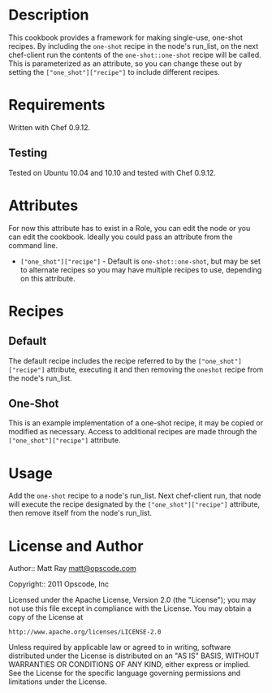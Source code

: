 Description
===========
This cookbook provides a framework for making single-use, one-shot recipes. By including the `one-shot` recipe in the node's run_list, on the next chef-client run the contents of the `one-shot::one-shot` recipe will be called. This is parameterized as an attribute, so you can change these out by setting the `["one_shot"]["recipe"]` to include different recipes.

Requirements
============
Written with Chef 0.9.12.

Testing
-------
Tested on Ubuntu 10.04 and 10.10 and tested with Chef 0.9.12.

Attributes
==========
For now this attribute has to exist in a Role, you can edit the node or you can edit the cookbook. Ideally you could pass an attribute from the command line.

* `["one_shot"]["recipe"]` - Default is `one-shot::one-shot`, but may be set to alternate recipes so you may have multiple recipes to use, depending on this attribute.

Recipes
=======
Default
-------
The default recipe includes the recipe referred to by the `["one_shot"]["recipe"]` attribute, executing it and then removing the `oneshot` recipe from the node's run_list.

One-Shot
--------
This is an example implementation of a one-shot recipe, it may be copied or modified as necessary. Access to additional recipes are made through the `["one_shot"]["recipe"]` attribute.

Usage
=====
Add the `one-shot` recipe to a node's run_list. Next chef-client run, that node will execute the recipe designated by the `["one_shot"]["recipe"]` attribute, then remove itself from the node's run_list.

License and Author
==================
Author:: Matt Ray <matt@opscode.com>

Copyright:: 2011 Opscode, Inc

Licensed under the Apache License, Version 2.0 (the "License");
you may not use this file except in compliance with the License.
You may obtain a copy of the License at

    http://www.apache.org/licenses/LICENSE-2.0

Unless required by applicable law or agreed to in writing, software
distributed under the License is distributed on an "AS IS" BASIS,
WITHOUT WARRANTIES OR CONDITIONS OF ANY KIND, either express or implied.
See the License for the specific language governing permissions and
limitations under the License.
